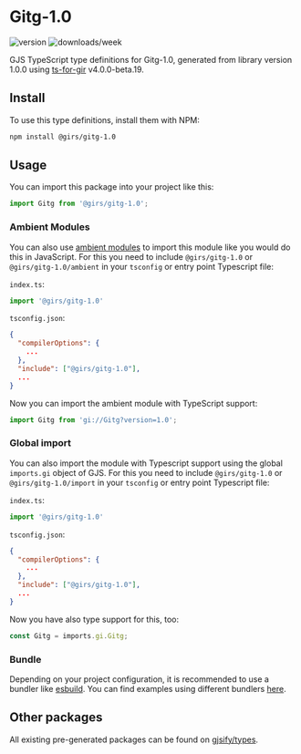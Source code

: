 
# Gitg-1.0

![version](https://img.shields.io/npm/v/@girs/gitg-1.0)
![downloads/week](https://img.shields.io/npm/dw/@girs/gitg-1.0)


GJS TypeScript type definitions for Gitg-1.0, generated from library version 1.0.0 using [ts-for-gir](https://github.com/gjsify/ts-for-gir) v4.0.0-beta.19.


## Install

To use this type definitions, install them with NPM:
```bash
npm install @girs/gitg-1.0
```

## Usage

You can import this package into your project like this:
```ts
import Gitg from '@girs/gitg-1.0';
```

### Ambient Modules

You can also use [ambient modules](https://github.com/gjsify/ts-for-gir/tree/main/packages/cli#ambient-modules) to import this module like you would do this in JavaScript.
For this you need to include `@girs/gitg-1.0` or `@girs/gitg-1.0/ambient` in your `tsconfig` or entry point Typescript file:

`index.ts`:
```ts
import '@girs/gitg-1.0'
```

`tsconfig.json`:
```json
{
  "compilerOptions": {
    ...
  },
  "include": ["@girs/gitg-1.0"],
  ...
}
```

Now you can import the ambient module with TypeScript support: 

```ts
import Gitg from 'gi://Gitg?version=1.0';
```

### Global import

You can also import the module with Typescript support using the global `imports.gi` object of GJS.
For this you need to include `@girs/gitg-1.0` or `@girs/gitg-1.0/import` in your `tsconfig` or entry point Typescript file:

`index.ts`:
```ts
import '@girs/gitg-1.0'
```

`tsconfig.json`:
```json
{
  "compilerOptions": {
    ...
  },
  "include": ["@girs/gitg-1.0"],
  ...
}
```

Now you have also type support for this, too:

```ts
const Gitg = imports.gi.Gitg;
```

### Bundle

Depending on your project configuration, it is recommended to use a bundler like [esbuild](https://esbuild.github.io/). You can find examples using different bundlers [here](https://github.com/gjsify/ts-for-gir/tree/main/examples).

## Other packages

All existing pre-generated packages can be found on [gjsify/types](https://github.com/gjsify/types).

